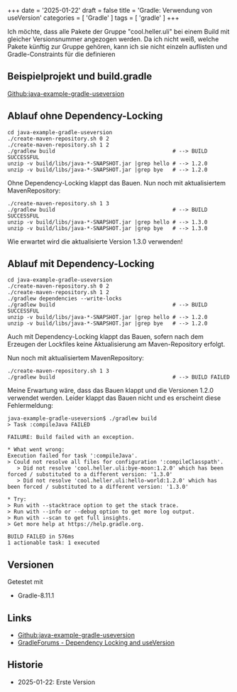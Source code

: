 +++
date = '2025-01-22'
draft = false
title = 'Gradle: Verwendung von useVersion'
categories = [ 'Gradle' ]
tags = [ 'gradle' ]
+++

<!--
Gradle: Verwendung von useVersion
=================================
-->

Ich möchte, dass alle Pakete der Gruppe
"cool.heller.uli" bei einem Build mit gleicher
Versionsnummer angezogen werden. Da ich nicht
weiß, welche Pakete künftig zur Gruppe gehören,
kann ich sie nicht einzeln auflisten und
Gradle-Constraints für die definieren

<!--more-->

Beispielprojekt und build.gradle
--------------------------------

[Github:java-example-gradle-useversion](https://github.com/uli-heller/java-example-gradle-useversion)

Ablauf ohne Dependency-Locking
------------------------------

```
cd java-example-gradle-useversion
./create-maven-repository.sh 0 2
./create-maven-repository.sh 1 2
./gradlew build                                     # --> BUILD SUCCESSFUL
unzip -v build/libs/java-*-SNAPSHOT.jar |grep hello # --> 1.2.0
unzip -v build/libs/java-*-SNAPSHOT.jar |grep bye   # --> 1.2.0
```

Ohne Dependency-Locking klappt das Bauen.
Nun noch mit aktualisiertem MavenRepository:

```
./create-maven-repository.sh 1 3
./gradlew build                                     # --> BUILD SUCCESSFUL
unzip -v build/libs/java-*-SNAPSHOT.jar |grep hello # --> 1.3.0
unzip -v build/libs/java-*-SNAPSHOT.jar |grep bye   # --> 1.3.0
```

Wie erwartet wird die aktualisierte Version 1.3.0
verwenden!

Ablauf mit Dependency-Locking
------------------------------

```
cd java-example-gradle-useversion
./create-maven-repository.sh 0 2
./create-maven-repository.sh 1 2
./gradlew dependencies --write-locks
./gradlew build                                     # --> BUILD SUCCESSFUL
unzip -v build/libs/java-*-SNAPSHOT.jar |grep hello # --> 1.2.0
unzip -v build/libs/java-*-SNAPSHOT.jar |grep bye   # --> 1.2.0
```

Auch mit Dependency-Locking klappt das Bauen,
sofern nach dem Erzeugen der Lockfiles
keine Aktualisierung am Maven-Repository erfolgt.

Nun noch mit aktualisiertem MavenRepository:

```
./create-maven-repository.sh 1 3
./gradlew build                                     # --> BUILD FAILED
```

Meine Erwartung wäre, dass das Bauen klappt und die Versionen
1.2.0 verwendet werden. Leider klappt das Bauen nicht
und es erscheint diese Fehlermeldung:

```
java-example-gradle-useversion$ ./gradlew build
> Task :compileJava FAILED

FAILURE: Build failed with an exception.

* What went wrong:
Execution failed for task ':compileJava'.
> Could not resolve all files for configuration ':compileClasspath'.
   > Did not resolve 'cool.heller.uli:bye-moon:1.2.0' which has been forced / substituted to a different version: '1.3.0'
   > Did not resolve 'cool.heller.uli:hello-world:1.2.0' which has been forced / substituted to a different version: '1.3.0'

* Try:
> Run with --stacktrace option to get the stack trace.
> Run with --info or --debug option to get more log output.
> Run with --scan to get full insights.
> Get more help at https://help.gradle.org.

BUILD FAILED in 576ms
1 actionable task: 1 executed
```

Versionen
---------

Getestet mit

- Gradle-8.11.1

Links
-----

- [Github:java-example-gradle-useversion](https://github.com/uli-heller/java-example-gradle-useversion)
- [GradleForums - Dependency Locking and useVersion](https://discuss.gradle.org/t/dependency-locking-and-useversion/50256)

Historie
--------

- 2025-01-22: Erste Version
